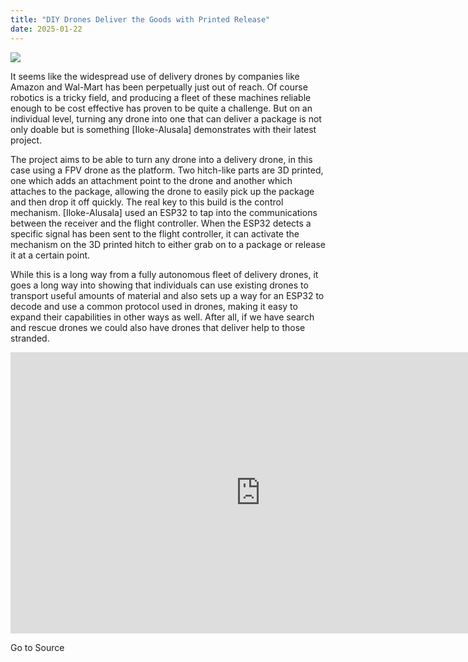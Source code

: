 ```yaml
---
title: "DIY Drones Deliver the Goods with Printed Release"
date: 2025-01-22
---
```


![](https://hackaday.com/wp-content/uploads/2025/01/drone-delivery-main.jpg?w=800)

It seems like the widespread use of delivery drones by companies like Amazon and Wal-Mart has been perpetually just out of reach. Of course robotics is a tricky field, and producing a fleet of these machines reliable enough to be cost effective has proven to be quite a challenge. But on an individual level, turning any drone into one that can deliver a package is not only doable but is something \[Iloke-Alusala\] demonstrates with their latest project.

The project aims to be able to turn any drone into a delivery drone, in this case using a FPV drone as the platform. Two hitch-like parts are 3D printed, one which adds an attachment point to the drone and another which attaches to the package, allowing the drone to easily pick up the package and then drop it off quickly. The real key to this build is the control mechanism. \[Iloke-Alusala\] used an ESP32 to tap into the communications between the receiver and the flight controller. When the ESP32 detects a specific signal has been sent to the flight controller, it can activate the mechanism on the 3D printed hitch to either grab on to a package or release it at a certain point.

While this is a long way from a fully autonomous fleet of delivery drones, it goes a long way into showing that individuals can use existing drones to transport useful amounts of material and also sets up a way for an ESP32 to decode and use a common protocol used in drones, making it easy to expand their capabilities in other ways as well. After all, if we have search and rescue drones we could also have drones that deliver help to those stranded.

<iframe loading="lazy" title="Delivery Drone Drop" width="800" height="450" src="https://www.youtube.com/embed/hu1VFz6FvK8?feature=oembed" frameborder="0" allow="accelerometer; autoplay; clipboard-write; encrypted-media; gyroscope; picture-in-picture; web-share" referrerpolicy="strict-origin-when-cross-origin" allowfullscreen></iframe>

Go to Source
